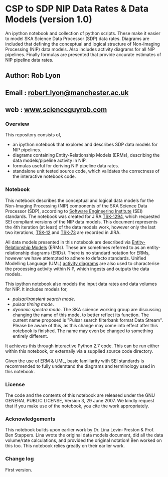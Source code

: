 # CSP to SDP NIP Data Rates & Data Models (version 1.0)
An ipython notebook and collection of python scripts. These make it easier to model SKA Science Data Processor (SDP)
data rates. Diagrams are included that defining the conceptual and logical structure of Non-Imaging Processing (NIP) 
data models. Also includes activity diagrams for all NIP pipelines. Finally formulas are presented that provide
accurate estimates of NIP pipeline data rates.

## Author: Rob Lyon
## Email : robert.lyon@manchester.ac.uk
## web   : www.scienceguyrob.com

### Overview
This repository consists of, 

* an ipython notebook that explores and describes SDP data models for NIP pipelines.
* diagrams containing Entity-Relationship Models (ERMs), describing the data models/pipeline activity in NIP.
* formulas useful for deriving NIP pipeline data rates.
* standalone unit tested source code, which validates the correctness of the interactive notebook code.

### Notebook

This notebook describes the conceptual and logical data models for the Non-Imaging Processing (NIP) components of the SKA Science Data Processor (SDP), according to [Software Engineering Institute](http://www.sei.cmu.edu) (SEI) standards. The notebook was created for JIRA [TSK-1294](https://jira.ska-sdp.org/browse/TSK-1294), which requested SEI compliant versions of the NIP data models. This document represents the 4th iteration (at least) of the data models work, however only the last two iterations, [TSK-12](https://jira.ska-sdp.org/browse/TSK-12) and [TSK-73](https://confluence.ska-sdp.org/display/WBS/TSK-73+Data+models) are recorded in JIRA. 

All data models presented in this notebook are described via [Entity-Relationship Models](https://en.wikipedia.org/wiki/Entity–relationship_model) (ERMs). These are sometimes referred to as an entity-relationship diagrams (ERDs). There is no standard notation for ERMs, however we have attempted to adhere to defacto standards. Unified Modelling Language (UML) [activity diagrams](https://en.wikipedia.org/wiki/Activity_diagram) are also used to characterise the processing activity within NIP, which ingests and outputs the data models.

This ipython notebook also models the input data rates and data volumes for NIP. It includes models for,

* *pulsar/transient search mode*.
* *pulsar timing mode*.
* *dynamic spectra mode*. The SKA science working group are discussing changing the name of this mode, to better reflect its function. The current name proposed is "Pulsar search filterbank format Data Stream". Please be aware of this, as this change may come into effect after this notebook is finished. The name may even be changed to something entirely different. 

It achieves this through interactive Python 2.7 code. This can be run either within this notebook, or externally via a supplied source code directory. 

Given the use of ERM & UML, basic familiarity with SEI standards is recommended to fully understand the diagrams and terminology used in this notebook.

### License
The code and the contents of this notebook are released under the GNU GENERAL PUBLIC LICENSE, Version 3, 29 June 2007. We kindly request that if you make use of the notebook, you cite the work appropriately.

### Acknowledgements
This notebook builds upon earlier work by Dr. Lina Levin-Preston & Prof. Ben Stappers. Lina wrote the original data models document, did all the data volume/rate calculations, and provided the original notation! Ben worked on this too. This notebook relies greatly on their earlier work.

### Change log

First version.